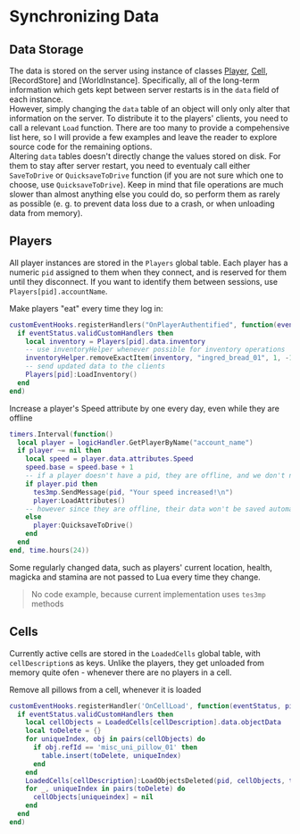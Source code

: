 # Synchronizing Data

## Data Storage

The data is stored on the server using instance of classes [Player](#players), [Cell](#cells), [RecordStore] and [WorldInstance]. Specifically, all of the long-term information which gets kept between server restarts is in the `data` field of each instance.  
However, simply changing the `data` table of an object will only only alter that information on the server. To distribute it to the players' clients, you need to call a relevant `Load` function. There are too many to provide a compehensive list here, so I will provide a few examples and leave the reader to explore source code for the remaining options.  
Altering `data` tables doesn't directly change the values stored on disk. For them to stay after server restart, you need to eventualy call either `SaveToDrive` or `QuicksaveToDrive` function (if you are not sure which one to choose, use `QuicksaveToDrive`). Keep in mind that file operations are much slower than almost anything else you could do, so perform them as rarely as possible (e. g. to prevent data loss due to a crash, or when unloading data from memory).

## Players

All player instances are stored in the `Players` global table. Each player has a numeric `pid` assigned to them when they connect, and is reserved for them until they disconnect. If you want to identify them between sessions, use `Players[pid].accountName`.

Make players "eat" every time they log in:
```Lua
customEventHooks.registerHandlers("OnPlayerAuthentified", function(eventStatus, pid)
  if eventStatus.validCustomHandlers then
    local inventory = Players[pid].data.inventory
    -- use inventoryHelper whenever possible for inventory operations
    inventoryHelper.removeExactItem(inventory, "ingred_bread_01", 1, -1, -1, "")
    -- send updated data to the clients
    Players[pid]:LoadInventory()
  end
end)
```

Increase a player's Speed attribute by one every day, even while they are offline
```Lua
timers.Interval(function()
  local player = logicHandler.GetPlayerByName("account_name")
  if player ~= nil then
    local speed = player.data.attributes.Speed
    speed.base = speed.base + 1
    -- if a player doesn't have a pid, they are offline, and we don't need to send any packets
    if player.pid then
      tes3mp.SendMessage(pid, "Your speed increased!\n")
      player:LoadAttributes()
    -- however since they are offline, their data won't be saved automatically on a disconnect, and we need to do it manually
    else
      player:QuicksaveToDrive()
    end
  end
end, time.hours(24))
```

Some regularly changed data, such as players' current location, health, magicka and stamina are not passed to Lua every time they change.
> No code example, because current implementation uses `tes3mp` methods

## Cells

Currently active cells are stored in the `LoadedCells` global table, with `cellDescription`s as keys. Unlike the players, they get unloaded from memory quite ofen - whenever there are no players in a cell.

Remove all pillows from a cell, whenever it is loaded
```Lua
customEventHooks.registerHandler('OnCellLoad', function(eventStatus, pid, cellDescription)
  if eventStatus.validCustomHandlers then
    local cellObjects = LoadedCells[cellDescription].data.objectData
    local toDelete = {}
    for uniqueIndex, obj in pairs(cellObjects) do
      if obj.refId == 'misc_uni_pillow_01' then
        table.insert(toDelete, uniqueIndex)
      end
    end
    LoadedCells[cellDescription]:LoadObjectsDeleted(pid, cellObjects, toDelete, true)
    for _, uniqueIndex in pairs(toDelete) do
      cellObjects[uniqueindex] = nil
    end
  end
end)
```